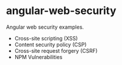 # angular-web-security

Angular web security examples.

* Cross-site scripting (XSS)
* Content security policy (CSP)
* Cross-site request forgery (CSRF)
* NPM Vulnerabilities
